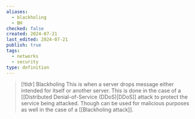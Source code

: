 ```yaml
---
aliases:
  - blackholing
  - BH
checked: false
created: 2024-07-21
last_edited: 2024-07-21
publish: true
tags:
  - networks
  - security
type: definition
---
```

>[!tldr] Blackholing
> This is when a server drops message either intended for itself or another server. This is done in the case of a [[Distributed Denial-of-Service (DDoS)|DDoS]] attack to protect the service being attacked. Though can be used for malicious purposes as well in the case of a [[Blackholing attack]].

